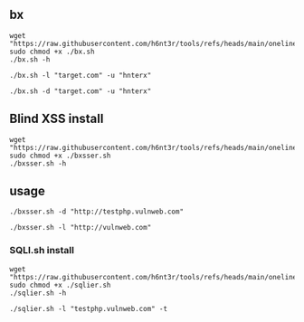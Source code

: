 ## bx
```
wget "https://raw.githubusercontent.com/h6nt3r/tools/refs/heads/main/oneliners/bx.sh"
sudo chmod +x ./bx.sh
./bx.sh -h
```

```
./bx.sh -l "target.com" -u "hnterx"
```
```
./bx.sh -d "target.com" -u "hnterx"
```

## Blind XSS install
```
wget "https://raw.githubusercontent.com/h6nt3r/tools/refs/heads/main/oneliners/bxsser.sh"
sudo chmod +x ./bxsser.sh
./bxsser.sh -h
```
## usage
```
./bxsser.sh -d "http://testphp.vulnweb.com"
```
```
./bxsser.sh -l "http://vulnweb.com"
```
### SQLI.sh install
```
wget "https://raw.githubusercontent.com/h6nt3r/tools/refs/heads/main/oneliners/sqlier.sh"
sudo chmod +x ./sqlier.sh
./sqlier.sh -h
```
```
./sqlier.sh -l "testphp.vulnweb.com" -t
```
